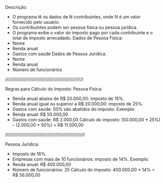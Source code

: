 
Descrição:
 * O programa lê os dados de N contribuintes, onde N é um valor fornecido pelo usuário.
 * Os contribuintes podem ser pessoa física ou pessoa jurídica.
 * O programa exibe o valor do imposto pago por cada contribuinte e o total de imposto arrecadado.
Dados de Pessoa Física:
 * Nome
 * Renda anual
 * Gastos com saúde
Dados de Pessoa Jurídica:
 * Nome
 * Renda anual
 * Número de funcionários

 //////////////////////////////////////////////////

Regras para Cálculo do Imposto:
Pessoa Física:
 * Renda anual abaixo de R$ 20.000,00: imposto de 15%.
 * Renda anual igual ou superior a R$ 20.000,00: imposto de 25%.
 * Gastos com saúde: 50% são abatidos do imposto.
Exemplo:
 * Renda anual: R$ 50.000,00
 * Gastos com saúde: R$ 2.000,00
Cálculo do imposto:
(50.000,00 * 25%) - (2.000,00 * 50%) = R$ 11.500,00

///////////////////////////////////////////////////

Pessoa Jurídica:
 * Imposto de 16%.
 * Empresas com mais de 10 funcionários: imposto de 14%.
Exemplo:
 * Renda anual: R$ 400.000,00
 * Número de funcionários: 25
Cálculo do imposto:
400.000,00 * 14% = R$ 56.000,00